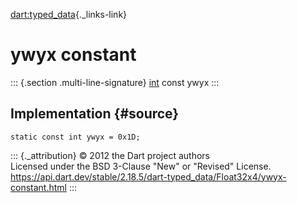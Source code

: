 [dart:typed\_data](../../dart-typed_data/dart-typed_data-library){._links-link}

ywyx constant
=============

::: {.section .multi-line-signature}
[int](../../dart-core/int-class) const ywyx
:::

Implementation {#source}
--------------

``` {.language-dart data-language="dart"}
static const int ywyx = 0x1D;
```

::: {._attribution}
© 2012 the Dart project authors\
Licensed under the BSD 3-Clause \"New\" or \"Revised\" License.\
<https://api.dart.dev/stable/2.18.5/dart-typed_data/Float32x4/ywyx-constant.html>
:::
